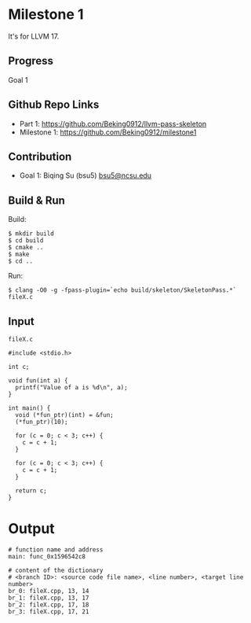 # Milestone 1

It's for LLVM 17.

## Progress

Goal 1

## Github Repo Links
- Part 1: https://github.com/Beking0912/llvm-pass-skeleton
- Milestone 1: https://github.com/Beking0912/milestone1

## Contribution
- Goal 1: Biqing Su (bsu5) bsu5@ncsu.edu

## Build & Run

Build:

    $ mkdir build
    $ cd build
    $ cmake ..
    $ make
    $ cd ..

Run:

    $ clang -O0 -g -fpass-plugin=`echo build/skeleton/SkeletonPass.*` fileX.c


## Input
`fileX.c`

```
#include <stdio.h>

int c;

void fun(int a) {
  printf("Value of a is %d\n", a);
}

int main() {
  void (*fun_ptr)(int) = &fun;
  (*fun_ptr)(10);

  for (c = 0; c < 3; c++) {
    c = c + 1;
  }

  for (c = 0; c < 3; c++) {
    c = c + 1;
  }

  return c;
}
```

# Output
```
# function name and address
main: func_0x1596542c8

# content of the dictionary
# <branch ID>: <source code file name>, <line number>, <target line number>
br_0: fileX.cpp, 13, 14
br_1: fileX.cpp, 13, 17
br_2: fileX.cpp, 17, 18
br_3: fileX.cpp, 17, 21
```
